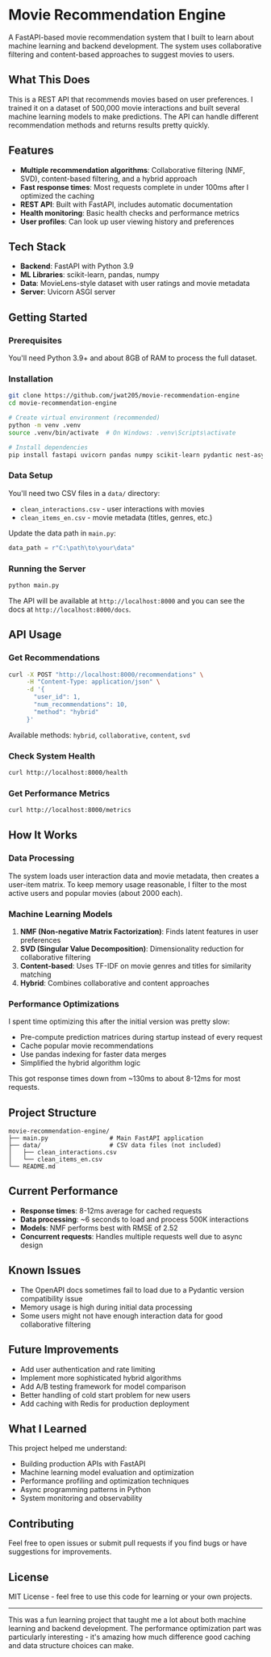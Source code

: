 # Movie Recommendation Engine

A FastAPI-based movie recommendation system that I built to learn about machine learning and backend development. The system uses collaborative filtering and content-based approaches to suggest movies to users.

## What This Does

This is a REST API that recommends movies based on user preferences. I trained it on a dataset of 500,000 movie interactions and built several machine learning models to make predictions. The API can handle different recommendation methods and returns results pretty quickly.

## Features

- **Multiple recommendation algorithms**: Collaborative filtering (NMF, SVD), content-based filtering, and a hybrid approach
- **Fast response times**: Most requests complete in under 100ms after I optimized the caching
- **REST API**: Built with FastAPI, includes automatic documentation
- **Health monitoring**: Basic health checks and performance metrics
- **User profiles**: Can look up user viewing history and preferences

## Tech Stack

- **Backend**: FastAPI with Python 3.9
- **ML Libraries**: scikit-learn, pandas, numpy
- **Data**: MovieLens-style dataset with user ratings and movie metadata
- **Server**: Uvicorn ASGI server

## Getting Started

### Prerequisites

You'll need Python 3.9+ and about 8GB of RAM to process the full dataset.

### Installation

```bash
git clone https://github.com/jwat205/movie-recommendation-engine
cd movie-recommendation-engine

# Create virtual environment (recommended)
python -m venv .venv
source .venv/bin/activate  # On Windows: .venv\Scripts\activate

# Install dependencies
pip install fastapi uvicorn pandas numpy scikit-learn pydantic nest-asyncio
```

### Data Setup

You'll need two CSV files in a `data/` directory:
- `clean_interactions.csv` - user interactions with movies
- `clean_items_en.csv` - movie metadata (titles, genres, etc.)

Update the data path in `main.py`:
```python
data_path = r"C:\path\to\your\data"
```

### Running the Server

```bash
python main.py
```

The API will be available at `http://localhost:8000` and you can see the docs at `http://localhost:8000/docs`.

## API Usage

### Get Recommendations

```bash
curl -X POST "http://localhost:8000/recommendations" \
     -H "Content-Type: application/json" \
     -d '{
       "user_id": 1,
       "num_recommendations": 10,
       "method": "hybrid"
     }'
```

Available methods: `hybrid`, `collaborative`, `content`, `svd`

### Check System Health

```bash
curl http://localhost:8000/health
```

### Get Performance Metrics

```bash
curl http://localhost:8000/metrics
```

## How It Works

### Data Processing

The system loads user interaction data and movie metadata, then creates a user-item matrix. To keep memory usage reasonable, I filter to the most active users and popular movies (about 2000 each).

### Machine Learning Models

1. **NMF (Non-negative Matrix Factorization)**: Finds latent features in user preferences
2. **SVD (Singular Value Decomposition)**: Dimensionality reduction for collaborative filtering  
3. **Content-based**: Uses TF-IDF on movie genres and titles for similarity matching
4. **Hybrid**: Combines collaborative and content approaches

### Performance Optimizations

I spent time optimizing this after the initial version was pretty slow:

- Pre-compute prediction matrices during startup instead of every request
- Cache popular movie recommendations 
- Use pandas indexing for faster data merges
- Simplified the hybrid algorithm logic

This got response times down from ~130ms to about 8-12ms for most requests.

## Project Structure

```
movie-recommendation-engine/
├── main.py                 # Main FastAPI application
├── data/                   # CSV data files (not included)
│   ├── clean_interactions.csv
│   └── clean_items_en.csv
└── README.md
```

## Current Performance

- **Response times**: 8-12ms average for cached requests
- **Data processing**: ~6 seconds to load and process 500K interactions
- **Models**: NMF performs best with RMSE of 2.52
- **Concurrent requests**: Handles multiple requests well due to async design

## Known Issues

- The OpenAPI docs sometimes fail to load due to a Pydantic version compatibility issue
- Memory usage is high during initial data processing
- Some users might not have enough interaction data for good collaborative filtering

## Future Improvements

- Add user authentication and rate limiting
- Implement more sophisticated hybrid algorithms
- Add A/B testing framework for model comparison
- Better handling of cold start problem for new users
- Add caching with Redis for production deployment

## What I Learned

This project helped me understand:
- Building production APIs with FastAPI
- Machine learning model evaluation and optimization
- Performance profiling and optimization techniques
- Async programming patterns in Python
- System monitoring and observability

## Contributing

Feel free to open issues or submit pull requests if you find bugs or have suggestions for improvements.

## License

MIT License - feel free to use this code for learning or your own projects.

---

This was a fun learning project that taught me a lot about both machine learning and backend development. The performance optimization part was particularly interesting - it's amazing how much difference good caching and data structure choices can make.
